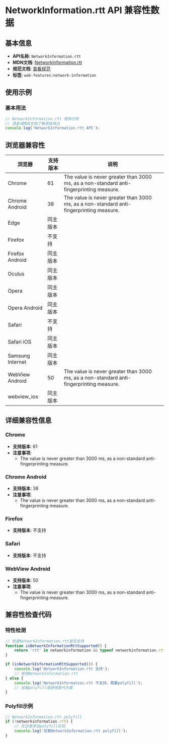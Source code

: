 # NetworkInformation.rtt API 兼容性数据

## 基本信息

- **API名称**: `NetworkInformation.rtt`
- **MDN文档**: [NetworkInformation.rtt](https://developer.mozilla.org/docs/Web/API/NetworkInformation/rtt)
- **规范文档**: [查看规范](https://wicg.github.io/netinfo/#dom-networkinformation-rtt)
- **标签**: `web-features:network-information`

## 使用示例

### 基本用法

```javascript
// NetworkInformation.rtt 使用示例
// 请查阅MDN文档了解具体用法
console.log('NetworkInformation.rtt API');
```

## 浏览器兼容性

| 浏览器 | 支持版本 | 说明 |
|--------|----------|------|
| Chrome | 61 | The value is never greater than 3000 ms, as a non-standard anti-fingerprinting measure. |
| Chrome Android | 38 | The value is never greater than 3000 ms, as a non-standard anti-fingerprinting measure. |
| Edge | 同主版本 |  |
| Firefox | 不支持 |  |
| Firefox Android | 同主版本 |  |
| Oculus | 同主版本 |  |
| Opera | 同主版本 |  |
| Opera Android | 同主版本 |  |
| Safari | 不支持 |  |
| Safari iOS | 同主版本 |  |
| Samsung Internet | 同主版本 |  |
| WebView Android | 50 | The value is never greater than 3000 ms, as a non-standard anti-fingerprinting measure. |
| webview_ios | 同主版本 |  |

## 详细兼容性信息

### Chrome

- **支持版本**: 61
- **注意事项**:
  - The value is never greater than 3000 ms, as a non-standard anti-fingerprinting measure.

### Chrome Android

- **支持版本**: 38
- **注意事项**:
  - The value is never greater than 3000 ms, as a non-standard anti-fingerprinting measure.

### Firefox

- **支持版本**: 不支持

### Safari

- **支持版本**: 不支持

### WebView Android

- **支持版本**: 50
- **注意事项**:
  - The value is never greater than 3000 ms, as a non-standard anti-fingerprinting measure.

## 兼容性检查代码

### 特性检测

```javascript
// 检查NetworkInformation.rtt是否支持
function isNetworkInformationRttSupported() {
    return 'rtt' in networkinformation && typeof networkinformation.rtt === 'function';
}

if (isNetworkInformationRttSupported()) {
    console.log('NetworkInformation.rtt 支持');
    // 使用NetworkInformation.rtt
} else {
    console.log('NetworkInformation.rtt 不支持，需要polyfill');
    // 加载polyfill或使用替代方案
}
```

### Polyfill示例

```javascript
// NetworkInformation.rtt polyfill
if (!networkinformation.rtt) {
    // 在这里添加polyfill实现
    console.log('加载NetworkInformation.rtt polyfill');
}
```

